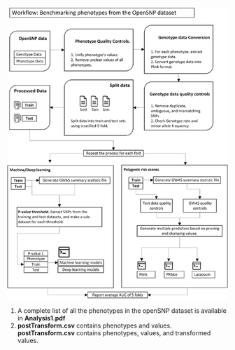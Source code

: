 ![Screenshot](flowchart.png)

1. A complete list of all the phenotypes in the openSNP dataset is available in **Analysis1.pdf**
2. **postTransform.csv** contains phenotypes and values. **postTransform.csv** contains phenotypes, values, and transformed values. 
